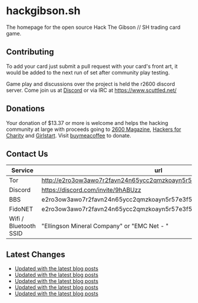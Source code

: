 # hackgibson.sh
The homepage for the open source Hack The Gibson // SH trading card game.


## Contributing

To add your card just submit a pull request with your card's front art, it would be added to the next run of set after community play testing.

Game play and discussions over the project is held the r2600 discord server. Come join us at [Discord](https://discord.com/invite/9hABUzz) or via IRC at https://www.scuttled.net/


## Donations

Your donation of $13.37 or more is welcome and helps the hacking community at large with proceeds going to [2600 Magazine](https://2600.com/), [Hackers for Charity](https://hackersforcharity.org) and [Girlstart](https://girlstart.org).  Visit [buymeacoffee](https://www.buymeacoffee.com/hackgibson.sh) to donate.


## Contact Us

Service | url
-|-
Tor | http://e2ro3ow3awo7r2favn24n65ycc2qmzkoayn5r57e3f56nvjwdcgg32ad.onion
Discord | https://discord.com/invite/9hABUzz
BBS | e2ro3ow3awo7r2favn24n65ycc2qmzkoayn5r57e3f56nvjwdcgg32ad.onion:23
FidoNET | e2ro3ow3awo7r2favn24n65ycc2qmzkoayn5r57e3f56nvjwdcgg32ad.onion:24554
Wifi / Bluetooth SSID | "Ellingson Mineral Company" or "EMC Net - <fidonet address>"

## Latest Changes
<!-- BLOG-POST-LIST:START -->
- [Updated with the latest blog posts](https://github.com/DFW2600/hackgibson.sh/commit/46b9b103c4f65f3a26f746f4b01cefc9f3f8d136)
- [Updated with the latest blog posts](https://github.com/DFW2600/hackgibson.sh/commit/f0fb0e93c2db8a8227bcfc33f31a3ac7ee62c6f4)
- [Updated with the latest blog posts](https://github.com/DFW2600/hackgibson.sh/commit/74abba3080f3b863ba061d406a73ec10e1bf1582)
- [Updated with the latest blog posts](https://github.com/DFW2600/hackgibson.sh/commit/5fc689184b15102fb92e98b5c62858bd56922ed4)
- [Updated with the latest blog posts](https://github.com/DFW2600/hackgibson.sh/commit/efa568f7ebf4048b82715f7f1ac7d923e82ba0e3)
<!-- BLOG-POST-LIST:END -->
